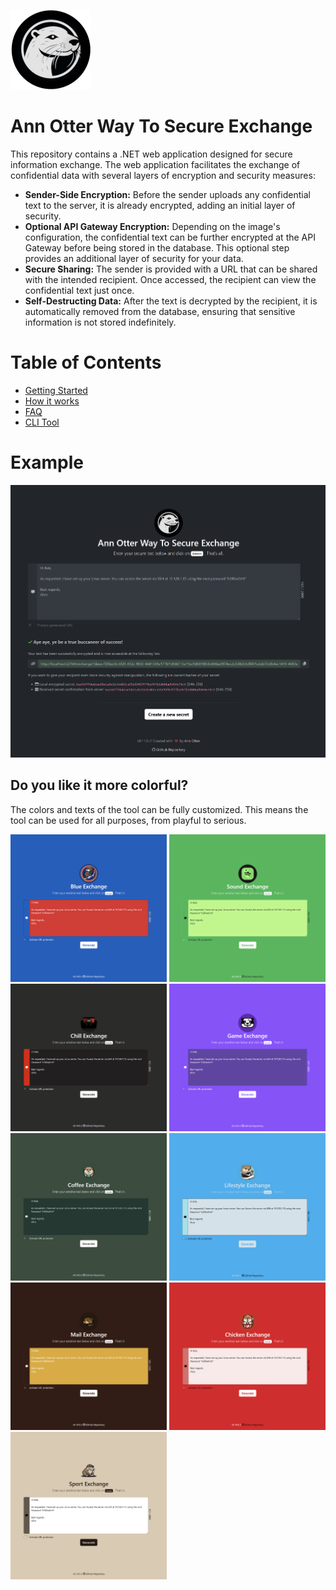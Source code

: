 ![Logo - Ann Otter Way To Secure Exchange](./docs/images/logo_s.png)

# Ann Otter Way To Secure Exchange

This repository contains a .NET web application designed for secure information exchange. The web application facilitates the exchange of confidential data with several layers of encryption and security measures:

- **Sender-Side Encryption:** Before the sender uploads any confidential text to the server, it is already encrypted, adding an initial layer of security.
- **Optional API Gateway Encryption:** Depending on the image's configuration, the confidential text can be further encrypted at the API Gateway before being stored in the database. This optional step provides an additional layer of security for your data.
- **Secure Sharing:** The sender is provided with a URL that can be shared with the intended recipient. Once accessed, the recipient can view the confidential text just once.
- **Self-Destructing Data:** After the text is decrypted by the recipient, it is automatically removed from the database, ensuring that sensitive information is not stored indefinitely.

# Table of Contents

- [Getting Started](./docs/getting-started.md)
- [How it works](./docs/how-it-works.md)
- [FAQ](./docs/faq.md)
- [CLI Tool](./docs/cli-tool.md)

# Example

![Sample Screenshot of a communication between Alice and Bob.](./docs/images/sample_screenshot_1.png)

## Do you like it more colorful?

The colors and texts of the tool can be fully customized. This means the tool can be used for all purposes, from playful to serious.

<img src="./docs/images/examples/blue-exchange.png" width="250px"> <img src="./docs/images/examples/sound-exchange.png" width="250px"> <img src="./docs/images/examples/chill-exchange.png" width="250px"> <img src="./docs/images/examples/game-exchange.png" width="250px"> <img src="./docs/images/examples/coffee-exchange.png" width="250px"> <img src="./docs/images/examples/lifestyle-exchange.png" width="250px"> <img src="./docs/images/examples/mail-exchange.png" width="250px"> <img src="./docs/images/examples/chicken-exchange.png" width="250px"> <img src="./docs/images/examples/sport-exchange.png" width="250px">